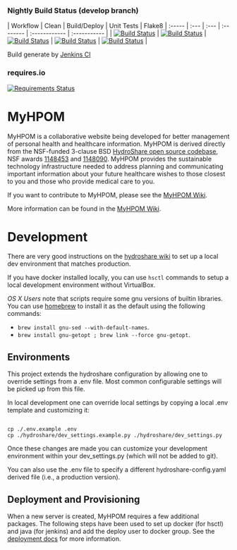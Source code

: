 ### Nightly Build Status (develop branch)

| Workflow | Clean | Build/Deploy | Unit Tests | Flake8
| :----- | :--- | :--- | :-------- | :------------ | :----------- |
| [![Build Status](http://ci.myhpom.renci.org:8080/job/nightly-build-workflow/badge/icon?style=plastic)](http://ci.myhpom.renci.org:8080/job/nightly-build-workflow/) | [![Build Status](http://ci.myhpom.renci.org:8080/job/nightly-build-clean/badge/icon?style=plastic)](http://ci.myhpom.renci.org:8080/job/nightly-build-clean/) | [![Build Status](http://ci.myhpom.renci.org:8080/job/nightly-build-deploy/badge/icon?style=plastic)](http://ci.myhpom.renci.org:8080/job/nightly-build-deploy/) | [![Build Status](http://ci.myhpom.renci.org:8080/job/nightly-build-test/badge/icon?style=plastic)](http://ci.myhpom.renci.org:8080/job/nightly-build-test/) | [![Build Status](http://ci.myhpom.renci.org:8080/job/nightly-build-flake8/badge/icon?style=plastic)](http://ci.myhpom.renci.org:8080/job/nightly-build-flake8/) |

Build generate by [Jenkins CI](http://ci.myhpom.renci.org:8080)

### requires.io
[![Requirements Status](https://requires.io/github/SoftwareResearchInstitute/MyHPOM/hs_docker_base/requirements.svg?branch=develop)](https://requires.io/github/SoftwareResearchInstitute/MyHPOM/hs_docker_base/requirements/?branch=master)

MyHPOM
============

MyHPOM is a collaborative website being developed for better management of personal health and healthcare information. MyHPOM is derived directly from the NSF-funded 3-clause BSD [HydroShare open source codebase](https://github.com/hydroshare/hydroshare), NSF awards [1148453](https://www.nsf.gov/awardsearch/showAward?AWD_ID=1148453) and [1148090](https://www.nsf.gov/awardsearch/showAward?AWD_ID=1148090). MyHPOM provides the sustainable technology infrastructure needed to address planning and communicating important information about your future healthcare wishes to those closest to you and those who provide medical care to you.

If you want to contribute to MyHPOM, please see the [MyHPOM Wiki](https://github.com/SoftwareResearchInstitute/MyHPOM/wiki/).

More information can be found in the [MyHPOM Wiki](https://github.com/SoftwareResearchInstitute/MyHPOM/wiki/).

Development
===========

There are very good instructions on the [hydroshare
wiki](https://github.com/hydroshare/hydroshare/wiki/getting_started) to set up a
local dev environment that matches production.

If you have docker installed locally, you can use `hsctl` commands to setup a
local development environment without VirtualBox.

*OS X Users* note that scripts require some gnu versions of builtin libraries.
You can use [homebrew](https://brew.sh) to install it as the default using the
following commands:
 * `brew install gnu-sed --with-default-names`.
 * `brew install gnu-getopt ; brew link --force gnu-getopt`.

Environments
------------

This project extends the hydroshare configuration by allowing one to override
settings from a .env file. Most common configurable settings will be picked up
from this file.

In local development one can override local settings by copying a local .env
template and customizing it:

```shell

cp ./.env.example .env
cp ./hydroshare/dev_settings.example.py ./hydroshare/dev_settings.py
```

Once these changes are made you can customize your development environment
within your dev_settings.py (which will not be added to git).

You can also use the .env file to specify a different hydroshare-config.yaml
derived file (i.e., a production version).

Deployment and Provisioning
---------------------------

When a new server is created, MyHPOM requires a few additional packages. The
following steps have been used to set up docker (for hsctl) and java (for
jenkins) and add the deploy user to docker group. See the [deployment
docs](deploy/README.md) for more information.
